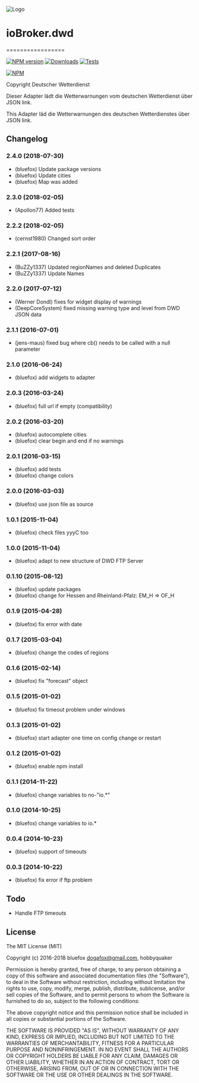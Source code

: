 ![Logo](admin/dwd.png)
# ioBroker.dwd
=================

[![NPM version](http://img.shields.io/npm/v/iobroker.dwd.svg)](https://www.npmjs.com/package/iobroker.dwd)
[![Downloads](https://img.shields.io/npm/dm/iobroker.dwd.svg)](https://www.npmjs.com/package/iobroker.dwd)
[![Tests](https://travis-ci.org/ioBroker/ioBroker.dwd.svg?branch=master)](https://travis-ci.org/ioBroker/ioBroker.dwd)

[![NPM](https://nodei.co/npm/iobroker.dwd.png?downloads=true)](https://nodei.co/npm/iobroker.dwd/)

Copyright Deutscher Wetterdienst

Dieser Adapter lädt die Wetterwarnungen vom deutschen Wetterdienst über JSON link.

This Adapter läd die Wetterwarnungen des deutschen Wetterdienstes über JSON link.

## Changelog
### 2.4.0 (2018-07-30)
* (bluefox) Update package versions
* (bluefox) Update cities
* (bluefox) Map was added

### 2.3.0 (2018-02-05)
* (Apollon77) Added tests

### 2.2.2 (2018-02-05)
* (cernst1980) Changed sort order

### 2.2.1 (2017-08-16)
* (BuZZy1337) Updated regionNames and deleted Duplicates
* (BuZZy1337) Update Names

### 2.2.0 (2017-07-12)
* (Werner Dondl) fixes for widget display of warnings
* (DeepCoreSystem) fixed missing warning type and level from DWD JSON data

### 2.1.1 (2016-07-01)
* (jens-maus) fixed bug where cb() needs to be called with a null parameter

### 2.1.0 (2016-06-24)
* (bluefox) add widgets to adapter

### 2.0.3 (2016-03-24)
* (bluefox) full url if empty (compatibility)

### 2.0.2 (2016-03-20)
* (bluefox) autocomplete cities
* (bluefox) clear begin and end if no warnings

### 2.0.1 (2016-03-15)
* (bluefox) add tests
* (bluefox) change colors

### 2.0.0 (2016-03-03)
* (bluefox) use json file as source

### 1.0.1 (2015-11-04)
* (bluefox) check files yyyC too

### 1.0.0 (2015-11-04)
* (bluefox) adapt to new structure of DWD FTP Server

### 0.1.10 (2015-08-12)
* (bluefox) update packages
* (bluefox) change for Hessen and Rheinland-Pfalz: EM_H => OF_H

### 0.1.9 (2015-04-28)
* (bluefox) fix error with date

### 0.1.7 (2015-03-04)
* (bluefox) change the codes of regions

### 0.1.6 (2015-02-14)
* (bluefox) fix "forecast" object

### 0.1.5 (2015-01-02)
* (bluefox) fix timeout problem under windows

### 0.1.3 (2015-01-02)
* (bluefox) start adapter one time on config change or restart

### 0.1.2 (2015-01-02)
* (bluefox) enable npm install

### 0.1.1 (2014-11-22)
* (bluefox) change variables to no-"io.*"

### 0.1.0 (2014-10-25)
* (bluefox) change variables to io.*

### 0.0.4 (2014-10-23)
* (bluefox) support of timeouts

### 0.0.3 (2014-10-22)
* (bluefox) fix error if ftp problem

## Todo

* Handle FTP timeouts

## License

The MIT License (MIT)

Copyright (c) 2016-2018 bluefox <dogafox@gmail.com>, hobbyquaker

Permission is hereby granted, free of charge, to any person obtaining a copy
of this software and associated documentation files (the "Software"), to deal
in the Software without restriction, including without limitation the rights
to use, copy, modify, merge, publish, distribute, sublicense, and/or sell
copies of the Software, and to permit persons to whom the Software is
furnished to do so, subject to the following conditions:

The above copyright notice and this permission notice shall be included in all
copies or substantial portions of the Software.

THE SOFTWARE IS PROVIDED "AS IS", WITHOUT WARRANTY OF ANY KIND, EXPRESS OR
IMPLIED, INCLUDING BUT NOT LIMITED TO THE WARRANTIES OF MERCHANTABILITY,
FITNESS FOR A PARTICULAR PURPOSE AND NONINFRINGEMENT. IN NO EVENT SHALL THE
AUTHORS OR COPYRIGHT HOLDERS BE LIABLE FOR ANY CLAIM, DAMAGES OR OTHER
LIABILITY, WHETHER IN AN ACTION OF CONTRACT, TORT OR OTHERWISE, ARISING FROM,
OUT OF OR IN CONNECTION WITH THE SOFTWARE OR THE USE OR OTHER DEALINGS IN THE
SOFTWARE.
